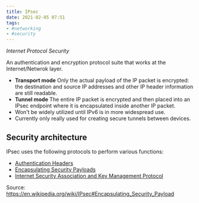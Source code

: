 ```yaml
---
title: IPsec
date: 2021-02-05 07:51
tags:
- #networking
- #security
---
```


_Internet Protocol Security_

An authentication and encryption protocol suite that works at the
Internet/Netwrok layer. 

* **Transport mode**
	Only the actual payload of the IP packet is encrypted: the destination and
	source IP addresses and other IP header information are still readable.
* **Tunnel mode**
	The entire IP packet is encrypted and then placed into an IPsec endpoint where
	it is encapsulated inside another IP packet. 
* Won't be widely utilized until IPv6 is in more widespread use.
* Currently only really used for creating secure tunnels between devices.

## Security architecture

IPsec uses the following protocols to perform various functions:

* [Authentication Headers](20220221080352-authentication-headers.md)
* [Encapsulating Security Payloads](20220221080412-encapsulating-security-payloads.md)
* [Internet Security Association and Key Management Protocol](20211222062102-internet-security-association-and-key-management-protocol.md)

Source: https://en.wikipedia.org/wiki/IPsec#Encapsulating_Security_Payload
